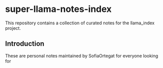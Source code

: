 # super-llama-notes-index
This repository contains a collection of curated notes for the llama_index project.

## Introduction
These are personal notes maintained by SofiaOrtegat for everyone looking for